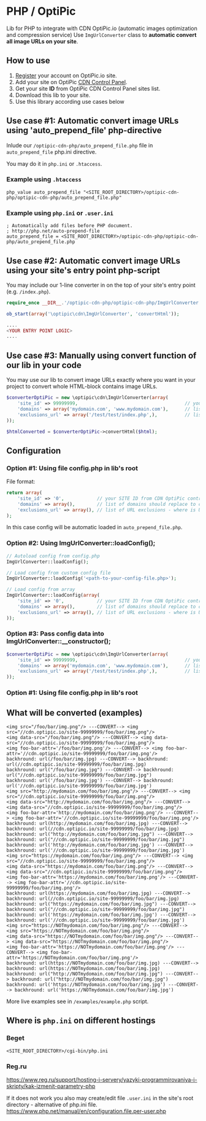 # PHP / OptiPic
Lib for PHP to integrate with CDN OptiPic.io (automatic images optimization and compression service)
Use `ImgUrlConverter` class to **automatic convert all image URLs on your site**. 

## How to use
1. [Register](https://optipic.io/register/?cdn) your account on OptiPic.io site.
1. Add your site on OptiPic [CDN Control Panel](https://optipic.io/cdn/cp/).
1. Get your site **ID** from OptiPic CDN Control Panel sites list.
1. Download this lib to your site.
1. Use this library according use cases below

## Use case #1: Automatic convert image URLs using 'auto_prepend_file' php-directive

Inlude our `/optipic-cdn-php/auto_prepend_file.php` file in `auto_prepend_file` php.ini directive.

You may do it in `php.ini` or `.htaccess`.

### Example using `.htaccess`

```
php_value auto_prepend_file "<SITE_ROOT_DIRECTORY>/optipic-cdn-php/optipic-cdn-php/auto_prepend_file.php"
```

### Example using `php.ini` or `.user.ini`

```
; Automatically add files before PHP document.
; http://php.net/auto-prepend-file
auto_prepend_file = <SITE_ROOT_DIRECTORY>/optipic-cdn-php/optipic-cdn-php/auto_prepend_file.php
```

## Use case #2: Automatic convert image URLs using your site's entry point php-script

You may include our 1-line converter in on the top of your site's entry point (e.g. `/index.php`).

```php
require_once __DIR__.'/optipic-cdn-php/optipic-cdn-php/ImgUrlConverter.php';

ob_start(array('\optipic\cdn\ImgUrlConverter', 'convertHtml'));

....
<YOUR ENTRY POINT LOGIC>
....
```

## Use case #3: Manually using convert function of our lib in your code

You may use our lib to convert image URLs exactly where you want in your project to convert whole HTML-block contains image URLs.

```php
$converterOptiPic = new \optipic\cdn\ImgUrlConverter(array(
    'site_id' => 99999999,                                       // your SITE ID from CDN OptiPic controll panel
    'domains' => array('mydomain.com', 'www.mydomain.com'),      // list of domains should replace to cdn.optipic.io
    'exclusions_url' => array('/test/test/index.php',),          // list of URL exclusions - where is URL should not converted
));

$htmlConverted = $converterOptiPic->convertHtml($html);
```

## Configuration

### Option #1: Using file config.php in lib's root

File format: 

```php
return array(
    'site_id' => '0',            // your SITE ID from CDN OptiPic controll panel
    'domains' => array(),        // list of domains should replace to cdn.optipic.io
    'exclusions_url' => array(), // list of URL exclusions - where is URL should not converted
);
```

In this case config will be automatic loaded in `auto_prepend_file.php`.

### Option #2: Using ImgUrlConverter::loadConfig();

```php
// Autoload config from config.php
ImgUrlConverter::loadConfig();

// Load config from custom config file
ImgUrlConverter::loadConfig('<path-to-your-config-file.php>');

// Load config from array
ImgUrlConverter::loadConfig(array(
    'site_id' => '0',            // your SITE ID from CDN OptiPic controll panel
    'domains' => array(),        // list of domains should replace to cdn.optipic.io
    'exclusions_url' => array(), // list of URL exclusions - where is URL should not converted
));
```

### Option #3: Pass config data into ImgUrlConverter::__constructor();

```php
$converterOptiPic = new \optipic\cdn\ImgUrlConverter(array(
    'site_id' => 99999999,                                       // your SITE ID from CDN OptiPic controll panel
    'domains' => array('mydomain.com', 'www.mydomain.com'),      // list of domains should replace to cdn.optipic.io
    'exclusions_url' => array('/test/test/index.php',),          // list of URL exclusions - where is URL should not converted
));
```

### Option #1: Using file config.php in lib's root

## What will be converted (examples)
```
<img src="/foo/bar/img.png"/> ---CONVERT--> <img src="//cdn.optipic.io/site-99999999/foo/bar/img.png"/>
<img data-src="/foo/bar/img.png"/> ---CONVERT--> <img data-src="//cdn.optipic.io/site-99999999/foo/bar/img.png"/>
<img foo-bar-attr='/foo/bar/img.png'/> ---CONVERT--> <img foo-bar-attr='//cdn.optipic.io/site-99999999/foo/bar/img.png'/>
backhround: url(/foo/bar/img.jpg) ---CONVERT--> backhround: url(//cdn.optipic.io/site-99999999/foo/bar/img.jpg)
backhround: url("/foo/bar/img.jpg") ---CONVERT--> backhround: url("//cdn.optipic.io/site-99999999/foo/bar/img.jpg")
backhround: url('/foo/bar/img.jpg') ---CONVERT--> backhround: url('//cdn.optipic.io/site-99999999/foo/bar/img.jpg')
<img src="http://mydomain.com/foo/bar/img.png"/> ---CONVERT--> <img src="//cdn.optipic.io/site-99999999/foo/bar/img.png"/>
<img data-src="http://mydomain.com/foo/bar/img.png"/> ---CONVERT--> <img data-src="//cdn.optipic.io/site-99999999/foo/bar/img.png"/>
<img foo-bar-attr='http://mydomain.com/foo/bar/img.png'/> ---CONVERT--> <img foo-bar-attr='//cdn.optipic.io/site-99999999/foo/bar/img.png'/>
backhround: url(http://mydomain.com/foo/bar/img.jpg) ---CONVERT--> backhround: url(//cdn.optipic.io/site-99999999/foo/bar/img.jpg)
backhround: url("http://mydomain.com/foo/bar/img.jpg") ---CONVERT--> backhround: url("//cdn.optipic.io/site-99999999/foo/bar/img.jpg")
backhround: url('http://mydomain.com/foo/bar/img.jpg') ---CONVERT--> backhround: url('//cdn.optipic.io/site-99999999/foo/bar/img.jpg')
<img src="https://mydomain.com/foo/bar/img.png"/> ---CONVERT--> <img src="//cdn.optipic.io/site-99999999/foo/bar/img.png"/>
<img data-src="https://mydomain.com/foo/bar/img.png"/> ---CONVERT--> <img data-src="//cdn.optipic.io/site-99999999/foo/bar/img.png"/>
<img foo-bar-attr='https://mydomain.com/foo/bar/img.png'/> ---CONVERT--> <img foo-bar-attr='//cdn.optipic.io/site-99999999/foo/bar/img.png'/>
backhround: url(https://mydomain.com/foo/bar/img.jpg) ---CONVERT--> backhround: url(//cdn.optipic.io/site-99999999/foo/bar/img.jpg)
backhround: url("https://mydomain.com/foo/bar/img.jpg") ---CONVERT--> backhround: url("//cdn.optipic.io/site-99999999/foo/bar/img.jpg")
backhround: url('https://mydomain.com/foo/bar/img.jpg') ---CONVERT--> backhround: url('//cdn.optipic.io/site-99999999/foo/bar/img.jpg')
<img src="https://NOTmydomain.com/foo/bar/img.png"/> ---CONVERT--> <img src="https://NOTmydomain.com/foo/bar/img.png"/>
<img data-src="https://NOTmydomain.com/foo/bar/img.png"/> ---CONVERT--> <img data-src="https://NOTmydomain.com/foo/bar/img.png"/>
<img foo-bar-attr='https://NOTmydomain.com/foo/bar/img.png'/> ---CONVERT--> <img foo-bar-attr='https://NOTmydomain.com/foo/bar/img.png'/>
backhround: url(https://NOTmydomain.com/foo/bar/img.jpg) ---CONVERT--> backhround: url(https://NOTmydomain.com/foo/bar/img.jpg)
backhround: url("http://NOTmydomain.com/foo/bar/img.jpg") ---CONVERT--> backhround: url("http://NOTmydomain.com/foo/bar/img.jpg")
backhround: url('https://NOTmydomain.com/foo/bar/img.jpg') ---CONVERT--> backhround: url('https://NOTmydomain.com/foo/bar/img.jpg')
```

More live examples see in `/examples/example.php` script.

## Where is `php.ini` on different hostings

### Beget
`<SITE_ROOT_DIRECTORY>/cgi-bin/php.ini`

### Reg.ru
https://www.reg.ru/support/hosting-i-servery/yazyki-programmirovaniya-i-skripty/kak-izmenit-parametry-php

If it does not work you also may create/edit file `.user.ini` in the site's root directory - alternative of php.ini file.
https://www.php.net/manual/en/configuration.file.per-user.php
